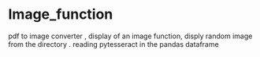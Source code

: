 # Image_function
pdf to image converter , display of an image function, disply random image from the directory .
reading pytesseract in the pandas dataframe
